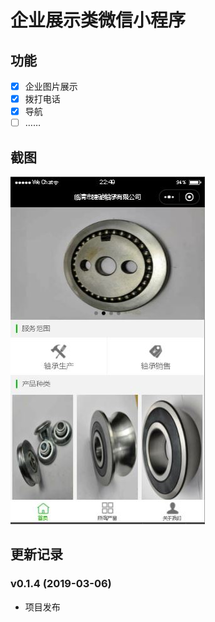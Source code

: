 # 企业展示类微信小程序

## 功能

- [x] 企业图片展示
- [x] 拨打电话
- [x] 导航
- [ ] ……

## 截图

![示例](/Screenshots.jpg)


## 更新记录

### v0.1.4 (2019-03-06)

- 项目发布

